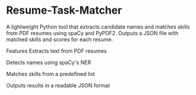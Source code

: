 # Resume-Task-Matcher

A lightweight Python tool that extracts candidate names and matches skills from PDF resumes using spaCy and PyPDF2. Outputs a JSON file with matched skills and scores for each resume.

Features
Extracts text from PDF resumes

Detects names using spaCy's NER

Matches skills from a predefined list

Outputs results in a readable JSON format
